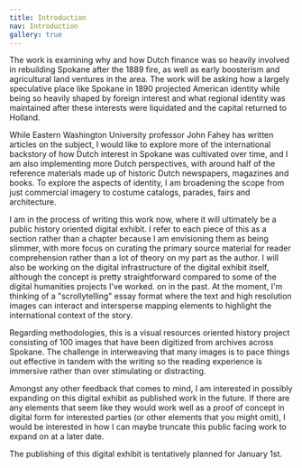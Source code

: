 ```yaml
---
title: Introduction
nav: Introduction
gallery: true
---
```


The work is examining why and how Dutch finance was so heavily involved in rebuilding Spokane after the 1889 fire, as well as early boosterism and agricultural land ventures in the area. The work will be asking how a largely speculative place like Spokane in 1890 projected American identity while being so heavily shaped by foreign interest and what regional identity was maintained after these interests were liquidated and the capital returned to Holland.

While Eastern Washington University professor John Fahey has written articles on the subject, I would like to explore more of the international backstory of how Dutch interest in Spokane was cultivated over time, and I am also implementing more Dutch perspectives, with around half of the reference materials made up of historic Dutch newspapers, magazines and books. To explore the aspects of identity, I am broadening the scope from just commercial imagery to costume catalogs, parades, fairs and architecture.

I am in the process of writing this work now, where it will ultimately be a public history oriented digital exhibit. I refer to each piece of this as a section rather than a chapter because I am envisioning them as being slimmer, with more focus on curating the primary source material for reader comprehension rather than a lot of theory on my part as the author. I will also be working on the digital infrastructure of the digital exhibit itself, although the concept is pretty straightforward compared to some of the digital humanities projects I've worked. on in the past. At the moment, I'm thinking of a "scrollytelling" essay format where the text and high resolution images can interact and intersperse mapping elements to highlight the international context of the story. 

Regarding methodologies, this is a visual resources oriented history project consisting of 100 images that have been digitized from archives across Spokane. The challenge in interweaving that many images is to pace things out effective in tandem with the writing so the reading experience is immersive rather than over stimulating or distracting. 

Amongst any other feedback that comes to mind, I am interested in possibly expanding on this digital exhibit as published work in the future. If there are any elements that seem like they would work well as a proof of concept in digital form for interested parties (or other elements that you might omit), I would be interested in how I can maybe truncate this public facing work to expand on at a later date. 

The publishing of this digital exhibit is tentatively planned for January 1st. 